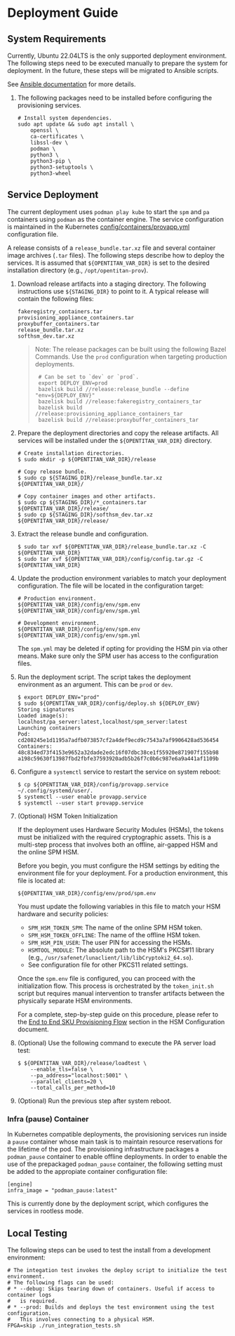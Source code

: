 # Deployment Guide

## System Requirements

Currently, Ubuntu 22.04LTS is the only supported deployment environment. The
following steps need to be executed manually to prepare the system for
deployment. In the future, these steps will be migrated to Ansible scripts.

See [Ansible documentation](https://docs.ansible.com/ansible/latest/index.html)
for more details.

1. The following packages need to be installed before configuring the provisioning
services.

    ```console
    # Install system dependencies.
    sudo apt update && sudo apt install \
        openssl \
        ca-certificates \
        libssl-dev \
        podman \
        python3 \
        python3-pip \
        python3-setuptools \
        python3-wheel
    ```

## Service Deployment

The current deployment uses `podman play kube` to start the `spm` and `pa`
containers using `podman` as the container engine. The service configuration
is maintained in the Kubernetes
[config/containers/provapp.yml](../config/containers/provapp.yml)
configuration file.

A release consists of a `release_bundle.tar.xz` file and several container
image archives (`.tar` files). The following steps describe how to deploy the
services. It is assumed that `${OPENTITAN_VAR_DIR}` is set to the desired
installation directory (e.g., `/opt/opentitan-prov`).

1. Download release artifacts into a staging directory. The following
   instructions use `${STAGING_DIR}` to point to it. A typical release will
   contain the following files:

    ```
    fakeregistry_containers.tar
    provisioning_appliance_containers.tar
    proxybuffer_containers.tar
    release_bundle.tar.xz
    softhsm_dev.tar.xz
    ```

    > Note: The release packages can be built using the following Bazel
    > Commands. Use the `prod` configuration when targeting production
    > deployments.
    >
    > ```
    >  # Can be set to `dev` or `prod`.
    >  export DEPLOY_ENV=prod
    >  bazelisk build //release:release_bundle --define "env=${DEPLOY_ENV}"
    >  bazelisk build //release:fakeregistry_containers_tar
    >  bazelisk build //release:provisioning_appliance_containers_tar
    >  bazelisk build //release:proxybuffer_containers_tar
    > ```

2. Prepare the deployment directories and copy the release artifacts. All
   services will be installed under the `${OPENTITAN_VAR_DIR}` directory.

    ```console
    # Create installation directories.
    $ sudo mkdir -p ${OPENTITAN_VAR_DIR}/release

    # Copy release bundle.
    $ sudo cp ${STAGING_DIR}/release_bundle.tar.xz ${OPENTITAN_VAR_DIR}/

    # Copy container images and other artifacts.
    $ sudo cp ${STAGING_DIR}/*_containers.tar ${OPENTITAN_VAR_DIR}/release/
    $ sudo cp ${STAGING_DIR}/softhsm_dev.tar.xz ${OPENTITAN_VAR_DIR}/release/
    ```

3. Extract the release bundle and configuration.

    ```console
    $ sudo tar xvf ${OPENTITAN_VAR_DIR}/release_bundle.tar.xz -C ${OPENTITAN_VAR_DIR}
    $ sudo tar xvf ${OPENTITAN_VAR_DIR}/config/config.tar.gz -C ${OPENTITAN_VAR_DIR}
    ```

4. Update the production environment variables to match your deployment configuration.
   The file will be located in the configuration target:

   ```
   # Production environment.
   ${OPENTITAN_VAR_DIR}/config/env/spm.env
   ${OPENTITAN_VAR_DIR}/config/env/spm.yml

   # Development environment.
   ${OPENTITAN_VAR_DIR}/config/env/spm.env
   ${OPENTITAN_VAR_DIR}/config/env/spm.yml
   ```

   The `spm.yml` may be deleted if opting for providing the HSM pin via other means.
   Make sure only the SPM user has access to the configuration files.

5. Run the deployment script. The script takes the deployment environment as an
   argument. This can be `prod` or `dev`.

    ```console
    $ export DEPLOY_ENV="prod"
    $ sudo ${OPENTITAN_VAR_DIR}/config/deploy.sh ${DEPLOY_ENV}
    Storing signatures
    Loaded image(s): localhost/pa_server:latest,localhost/spm_server:latest
    Launching containers
    Pod:
    cd208245e1d1195a7adfb073857cf2a4def9ecd9c7543a7af9906428ad536454
    Containers:
    48c834ed73f4153e9652a32dade2edc16f07dbc38ce1f55920e871907f155b98
    a198c59630f13987fbd2fbfe37593920adb5b26f7c0b6c987e6a9a441af1109b
    ```

6. Configure a `systemctl` service to restart the service on system reboot:

    ```console
    $ cp ${OPENTITAN_VAR_DIR}/config/provapp.service ~/.config/systemd/user/.
    $ systemctl --user enable provapp.service
    $ systemctl --user start provapp.service
    ```

7. (Optional) HSM Token Initialization

   If the deployment uses Hardware Security Modules (HSMs), the tokens must be
   initialized with the required cryptographic assets. This is a multi-step
   process that involves both an offline, air-gapped HSM and the online SPM HSM.

   Before you begin, you must configure the HSM settings by editing the
   environment file for your deployment. For a production environment, this file
   is located at:

   `${OPENTITAN_VAR_DIR}/config/env/prod/spm.env`

   You must update the following variables in this file to match your HSM
   hardware and security policies:
   *   `SPM_HSM_TOKEN_SPM`: The name of the online SPM HSM token.
   *   `SPM_HSM_TOKEN_OFFLINE`: The name of the offline HSM token.
   *   `SPM_HSM_PIN_USER`: The user PIN for accessing the HSMs.
   *   `HSMTOOL_MODULE`: The absolute path to the HSM's PKCS#11 library
       (e.g., `/usr/safenet/lunaclient/lib/libCryptoki2_64.so`).
   *   See configuration file for other PKCS11 related settings.

   Once the `spm.env` file is configured, you can proceed with the
   initialization flow. This process is orchestrated by the `token_init.sh`
   script but requires manual intervention to transfer artifacts between the
   physically separate HSM environments.

   For a complete, step-by-step guide on this procedure, please refer to the
   [End to End SKU Provisioning Flow](https://github.com/lowRISC/opentitan-provisioning/wiki/hsm#end-to-end-sku-provisioning-flow)
   section in the HSM Configuration document.

8. (Optional) Use the following command to execute the PA server load test:

    ```console
    $ ${OPENTITAN_VAR_DIR}/release/loadtest \
        --enable_tls=false \
        --pa_address="localhost:5001" \
        --parallel_clients=20 \
        --total_calls_per_method=10
    ```

9. (Optional) Run the previous step after system reboot.

### Infra (pause) Container

In Kubernetes compatible deployments, the provisioning services run inside a
`pause` container whose main task is to maintain resource reservations for the
lifetime of the pod. The provisioning infrastructure packages a `podman_pause`
container to enable offline deployments. In order to enable the use of the
prepackaged `podman_pause` container, the following setting must be added to
the appropiate container configuration file:

```
[engine]
infra_image = "podman_pause:latest"
```

This is currently done by the deployment script, which configures the services
in rootless mode.

## Local Testing

The following steps can be used to test the install from a development environment:

```console
# The integation test invokes the deploy script to initialize the test environment.
# The following flags can be used:
# * --debug: Skips tearing down of containers. Useful if access to container logs
#   is required.
# * --prod: Builds and deploys the test environment using the test configuration.
#   This involves connecting to a physical HSM.
FPGA=skip ./run_integration_tests.sh
```
